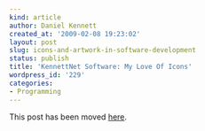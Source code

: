 ```yaml
---
kind: article
author: Daniel Kennett
created_at: '2009-02-08 19:23:02'
layout: post
slug: icons-and-artwork-in-software-development
status: publish
title: 'KennettNet Software: My Love Of Icons'
wordpress_id: '229'
categories:
- Programming
---
```


This post has been moved <a href="http://www.kennettnet.co.uk/blog/full/my_love_of_icons/">here</a>.
